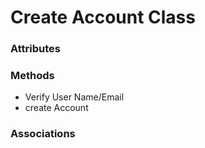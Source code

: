 # Create Account Class

### Attributes

### Methods

- Verify User Name/Email
- create Account

### Associations
